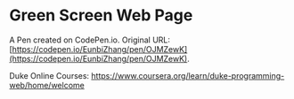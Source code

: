 # Green Screen Web Page

A Pen created on CodePen.io. Original URL: [https://codepen.io/EunbiZhang/pen/OJMZewK](https://codepen.io/EunbiZhang/pen/OJMZewK).

Duke Online Courses: https://www.coursera.org/learn/duke-programming-web/home/welcome


